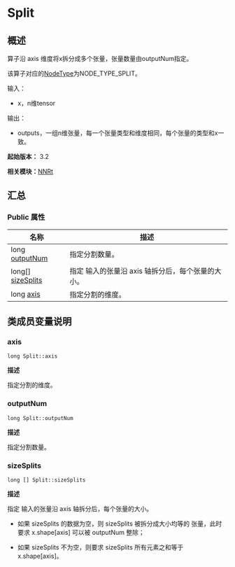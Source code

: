 # Split


## 概述

算子沿 axis 维度将x拆分成多个张量，张量数量由outputNum指定。

该算子对应的[NodeType](_n_n_rt_v10.md#nodetype)为NODE_TYPE_SPLIT。

输入：

- x，n维tensor

输出：

- outputs，一组n维张量，每一个张量类型和维度相同，每个张量的类型和x一致。

**起始版本：** 3.2

**相关模块：**[NNRt](_n_n_rt_v10.md)


## 汇总


### Public 属性

| 名称 | 描述 | 
| -------- | -------- |
| long [outputNum](#outputnum) | 指定分割数量。 | 
| long[] [sizeSplits](#sizesplits) | 指定 输入的张量沿 axis 轴拆分后，每个张量的大小。 | 
| long [axis](#axis) | 指定分割的维度。 | 


## 类成员变量说明


### axis

```
long Split::axis
```

**描述**


指定分割的维度。


### outputNum

```
long Split::outputNum
```

**描述**


指定分割数量。


### sizeSplits

```
long [] Split::sizeSplits
```

**描述**


指定 输入的张量沿 axis 轴拆分后，每个张量的大小。

- 如果 sizeSplits 的数据为空，则 sizeSplits 被拆分成大小均等的 张量，此时要求 x.shape[axis] 可以被 outputNum 整除；

- 如果 sizeSplits 不为空，则要求 sizeSplits 所有元素之和等于 x.shape[axis]。

